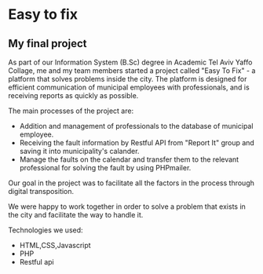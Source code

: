 # Easy to fix 
## My final project 

As part of our Information System (B.Sc) degree in Academic Tel Aviv Yaffo Collage, 
me and my team members started a project called "Easy To Fix" - a platform that solves problems inside the city.
The platform is designed for efficient communication of municipal employees with professionals, and is receiving reports as quickly as possible.

The main processes of the project are:
- Addition and management of professionals to the database of municipal employee.
- Receiving the fault information by Restful API from "Report It" group and saving it into municipality's calander.
- Manage the faults on the calendar and transfer them to the relevant professional for solving the fault by using PHPmailer.

Our goal in the project was to facilitate all the factors in the process through digital transposition.

We were happy to work together in order to solve a problem that exists in the city and facilitate the way to handle it.

Technologies we used:
- HTML,CSS,Javascript
- PHP
- Restful api
